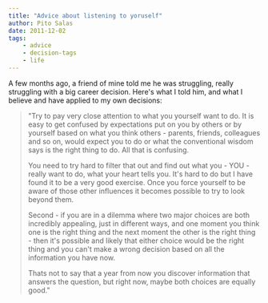 ```yaml
---
title: "Advice about listening to yoruself"
author: Pito Salas
date: 2011-12-02
tags:
    - advice
    - decision-tags
    - life
---
```




A few months ago, a friend of mine told me he was struggling, really
struggling with a big career decision. Here's what I told him, and what I
believe and have applied to my own decisions:

> "Try to pay very close attention to what you yourself want to do. It is easy
> to get confused by expectations put on you by others or by yourself based on
> what you think others - parents, friends, colleagues and so on, would expect
> you to do or what the conventional wisdom says is the right thing to do. All
> that is confusing.
>
> You need to try hard to filter that out and find out what you - YOU - really
> want to do, what your heart tells you. It's hard to do but I have found it
> to be a very good exercise. Once you force yourself to be aware of those
> other influences it becomes possible to try to look beyond them.
>
> Second - if you are in a dilemma where two major choices are both incredibly
> appealing, just in different ways, and one moment you think one is the right
> thing and the next moment the other is the right thing - then it's possible
> and likely that either choice would be the right thing and you can't make a
> wrong decision based on all the information you have now.
>
> Thats not to say that a year from now you discover information that answers
> the question, but right now, maybe both choices are equally good."


